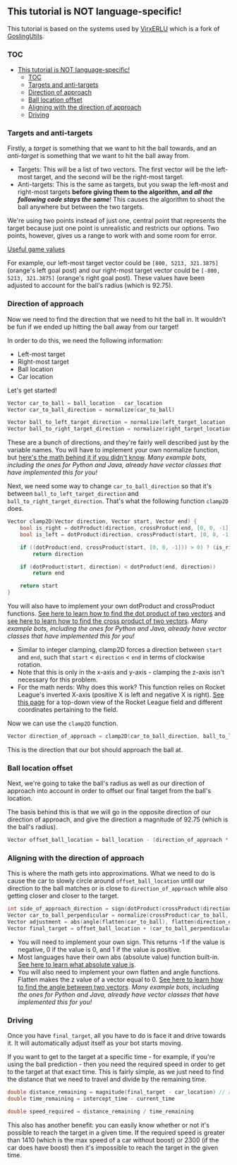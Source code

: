 ## This tutorial is NOT language-specific!

This tutorial is based on the systems used by [VirxERLU](https://github.com/VirxEC/VirxERLU) which is a fork of [GoslingUtils](https://github.com/ddthj/GoslingUtils).

### TOC

- [This tutorial is NOT language-specific!](#this-tutorial-is-not-language-specific)
  - [TOC](#toc)
  - [Targets and anti-targets](#targets-and-anti-targets)
  - [Direction of approach](#direction-of-approach)
  - [Ball location offset](#ball-location-offset)
  - [Aligning with the direction of approach](#aligning-with-the-direction-of-approach)
  - [Driving](#driving)

### Targets and anti-targets

Firstly, a *target* is something that we want to hit the ball towards, and an *anti-target* is something that we want to hit the ball away from.

- Targets: This will be a list of two vectors. The first vector will be the left-most target, and the second will be the right-most target.
- Anti-targets: This is the same as targets, but you swap the left-most and right-most targets **before giving them to the algorithm, and *all the following code stays the same***! This causes the algorithm to shoot the ball anywhere but between the two targets.

We're using two points instead of just one, central point that represents the target because just one point is unrealistic and restricts our options. Two points, however, gives us a range to work with and some room for error.

[Useful game values](/useful-game-values)

For example, our left-most target vector could be `[800, 5213, 321.3875]` (orange's left goal post) and our right-most target vector could be `[-800, 5213, 321.3875]` (orange's right goal post). These values have been adjusted to account for the ball's radius (which is 92.75).

### Direction of approach

Now we need to find the direction that we need to hit the ball in. It wouldn't be fun if we ended up hitting the ball away from our target!

In order to do this, we need the following information:

- Left-most target
- Right-most target
- Ball location
- Car location

Let's get started!

```c
Vector car_to_ball = ball_location - car_location
Vector car_to_ball_direction = normalize(car_to_ball)

Vector ball_to_left_target_direction = normalize(left_target_location - ball_location)
Vector ball_to_right_target_direction = normalize(right_target_location - ball_location)
```

These are a bunch of directions, and they're fairly well described just by the variable names. You will have to implement your own normalize function, but [here's the math behind it if you didn't know](http://www.fundza.com/vectors/normalize/). *Many example bots, including the ones for Python and Java, already have vector classes that have implemented this for you!*

Next, we need some way to change `car_to_ball_direction` so that it's between `ball_to_left_target_direction` and `ball_to_right_target_direction`. That's what the following function `clamp2D` does.

```c
Vector clamp2D(Vector direction, Vector start, Vector end) {
    bool is_right = dotProduct(direction, crossProduct(end, [0, 0, -1])) < 0
    bool is_left = dotProduct(direction, crossProduct(start, [0, 0, -1])) > 0

    if ((dotProduct(end, crossProduct(start, [0, 0, -1])) > 0) ? (is_right && is_left) : (is_right || is_left))
        return direction

    if (dotProduct(start, direction) < dotProduct(end, direction))
        return end

    return start
}
```

You will also have to implement your own dotProduct and crossProduct functions. [See here to learn how to find the dot product of two vectors](https://www.mathsisfun.com/algebra/vectors-dot-product.html) and [see here to learn how to find the cross product of two vectors](https://www.mathsisfun.com/algebra/vectors-cross-product.html). *Many example bots, including the ones for Python and Java, already have vector classes that have implemented this for you!*

- Similar to integer clamping, clamp2D forces a direction between `start` and `end`, such that `start` \< `direction` \< `end` in terms of clockwise rotation.
- Note that this is only in the x-axis and y-axis - clamping the z-axis isn't necessary for this problem.
- For the math nerds: Why does this work? This function relies on Rocket League's inverted X-axis (positive X is left and negative X is right). [See this page](/useful-game-values#basic-dimensions) for a top-down view of the Rocket League field and different coordinates pertaining to the field.

Now we can use the `clamp2D` function.

```c
Vector direction_of_approach = clamp2D(car_to_ball_direction, ball_to_left_target_direction, ball_to_right_target_direction)
```

This is the direction that our bot should approach the ball at.

### Ball location offset

Next, we're going to take the ball's radius as well as our direction of approach into account in order to offset our final target from the ball's location.

The basis behind this is that we will go in the opposite direction of our direction of approach, and give the direction a magnitude of 92.75 (which is the ball's radius).

```c
Vector offset_ball_location = ball_location - (direction_of_approach * 92.75)
```

### Aligning with the direction of approach

This is where the math gets into approximations. What we need to do is cause the car to slowly circle around `offset_ball_location` until our direction to the ball matches or is close to `direction_of_approach` while also getting closer and closer to the target.

```c
int side_of_approach_direction = sign(dotProduct(crossProduct(direction_of_approach, [0, 0, 1]), ball_location - car_location))
Vector car_to_ball_perpendicular = normalize(crossProduct(car_to_ball, [0, 0, side_of_approach_direction]))
Vector adjustment = abs(angle(flatten(car_to_ball), flatten(direction_of_approach))) * 2560
Vector final_target = offset_ball_location + (car_to_ball_perpendicular * adjustment)
```

- You will need to implement your own sign. This returns -1 if the value is negative, 0 if the value is 0, and 1 if the value is positive.
- Most languages have their own abs (absolute value) function built-in. [See here to learn what absolute value is](https://www.mathsisfun.com/numbers/absolute-value.html).
- You will also need to implement your own flatten and angle functions. Flatten makes the z value of a vector equal to 0. [See here to learn how to find the angle between two vectors](https://onlinemschool.com/math/library/vector/angl/). *Many example bots, including the ones for Python and Java, already have vector classes that have implemented this for you!*

### Driving

Once you have `final_target`, all you have to do is face it and drive towards it. It will automatically adjust itself as your bot starts moving.

If you want to get to the target at a specific time - for example, if you're using the ball prediction - then you need the required speed in order to get to the target at that exact time. This is fairly simple, as we just need to find the distance that we need to travel and divide by the remaining time.

```c
double distance_remaining = magnitude(final_target - car_location) // an ESTIMATION of how far we need to drive - this might be spot-on or fairly far off
double time_remaining = intercept_time - current_time

double speed_required = distance_remaining / time_remaining
```

This also has another benefit: you can easily know whether or not it's possible to reach the target in a given time. If the required speed is greater than 1410 (which is the max speed of a car without boost) or 2300 (if the car does have boost) then it's impossible to reach the target in the given time.
